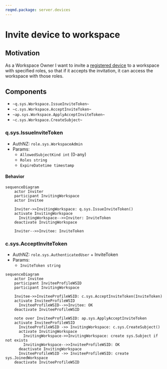 ```yaml
---
reqmd.package: server.devices
---
```


# Invite device to workspace

## Motivation

As a Workspace Owner I want to invite a [registered device](./create-device.md) to a workspace with specified roles, so that if it accepts the invitation, it can access the workspace with those roles.

## Components

- `~q.sys.Workspace.IssueInviteToken~`
- `~c.sys.Workspace.AcceptInviteToken~`
- `~ap.sys.Workspace.ApplyAcceptInviteToken~`
- `~c.sys.Workspace.CreateSubject~`

### q.sys.IssueInviteToken

- AuthNZ: `role.sys.WorkspaceAdmin`
- Params:
  - `AllowedSubjectKind int` (0-any)
  - `Roles string`
  - `ExpireDatetime timestamp`

#### Behavior

```mermaid
sequenceDiagram
    actor Inviter
    participant InvitingWorkspace
    actor Invitee

    Inviter->>InvitingWorkspace: q.sys.IssueInviteToken()
    activate InvitingWorkspace
      InvitingWorkspace-->>Inviter: InviteToken
    deactivate InvitingWorkspace

    Inviter-->>Invitee: InviteToken   
```

### c.sys.AcceptInviteToken

- AuthNZ: `role.sys.AuthenticatedUser` + InviteToken
- Params:
  - `InviteToken string`

```mermaid
sequenceDiagram
    actor Invitee
    participant InviteeProfileWSID
    participant InvitingWorkspace

    Invitee->>InviteeProfileWSID: c.sys.AcceptInviteToken(InviteToken)
    activate InviteeProfileWSID
      InviteeProfileWSID-->>Invitee: OK
    deactivate InviteeProfileWSID

    note over InviteeProfileWSID: ap.sys.ApplyAcceptInviteToken
    activate InviteeProfileWSID
      InviteeProfileWSID ->> InvitingWorkspace: c.sys.CreateSubject()
      activate InvitingWorkspace
        InvitingWorkspace->>InvitingWorkspace: create sys.Subject if not exists
        InvitingWorkspace-->>InviteeProfileWSID: OK
      deactivate InvitingWorkspace
      InviteeProfileWSID ->> InviteeProfileWSID: create sys.JoinedWorkspace
    deactivate InviteeProfileWSID
    
```

